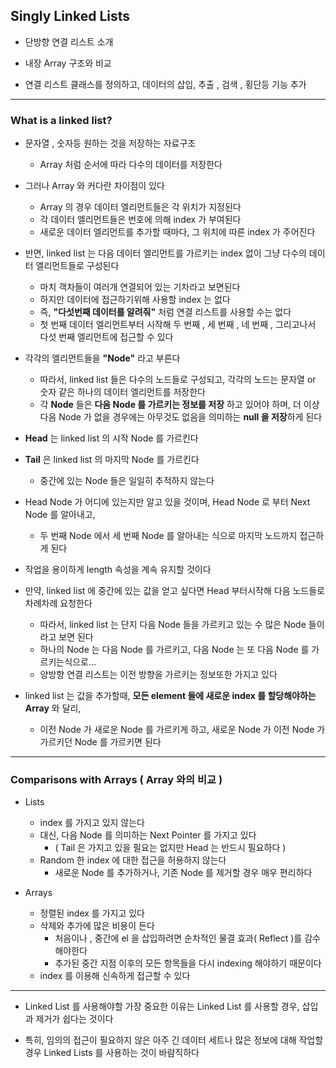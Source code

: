 ## Singly Linked Lists

- 단방향 연결 리스트 소개


- 내장 Array 구조와 비교


- 연결 리스트 클래스를 정의하고, 데이터의 삽입, 추출 , 검색 , 횡단등 기능 추가

---

### What is a linked list?

- 문자열 , 숫자등 원하는 것을 저장하는 자료구조
  - Array 처럼 순서에 따라 다수의 데이터를 저장한다


- 그러나 Array 와 커다란 차이점이 있다
  - Array 의 경우 데이터 엘리먼트들은 각 위치가 지정된다
  - 각 데이터 엘리먼트들은 번호에 의해 index 가 부여된다
  - 새로운 데이터 엘리먼트를 추가할 때마다, 그 위치에 따른 index 가 주어진다


- 반면, linked list 는 다음 데이터 엘리먼트를 가르키는 index 없이 그냥 다수의 데이터 엘리먼트들로 구성된다
  - 마치 객차들이 여러개 연결되어 있는 기차라고 보면된다
  - 하지만 데이터에 접근하기위해 사용할 index 는 없다
  - 즉, **"다섯번째 데이터를 알려줘"** 처럼 연결 리스트를 사용할 수는 없다
  - 첫 번째 데이터 엘리먼트부터 시작해 두 번째 , 세 번째 , 네 번째 , 그리고나서 다섯 번째 엘리먼트에 접근할 수 있다


- 각각의 엘리먼트들을 **"Node"** 라고 부른다
  - 따라서, linked list 들은 다수의 노드들로 구성되고, 각각의 노드는 문자열 or 숫자 같은 하나의 데이터 엘리먼트를 저장한다
  - 각 **Node** 들은 **다음 Node 를 가르키는 정보를 저장** 하고 있어야 하며, 더 이상 다음 Node 가 없을 경우에는 아무것도 없음을 의미하는 **null 을 저장**하게 된다


- **Head** 는 linked list 의 시작 Node 를 가르킨다


- **Tail** 은 linked list 의 마지막 Node 를 가르킨다
  - 중간에 있는 Node 들은 일일히 추적하지 않는다


- Head Node 가 어디에 있는지만 알고 있을 것이며, Head Node 로 부터 Next Node 를 알아내고,
  - 두 번째 Node 에서 세 번째 Node 를 알아내는 식으로 마지막 노드까지 접근하게 된다


- 작업을 용이하게 length 속성을 계속 유지할 것이다


- 만약, linked list 에 중간에 있는 값을 얻고 싶다면 Head 부터시작해 다음 노드들로 차례차례 요청한다
  - 따라서, linked list 는 단지 다음 Node 들을 가르키고 있는 수 많은 Node 들이라고 보면 된다
  - 하나의 Node 는 다음 Node 를 가르키고, 다음 Node 는 또 다음 Node 를 가르키는식으로...
  - 양방향 연결 리스트는 이전 방향을 가르키는 정보또한 가지고 있다

  
- linked list 는 값을 추가할때, **모든 element 들에 새로운 index 를 할당해야하는 Array** 와 달리,
  - 이전 Node 가 새로운 Node 를 가르키게 하고, 새로운 Node 가 이전 Node 가 가르키던 Node 를 가르키면 된다

---

### Comparisons with Arrays ( Array 와의 비교 )

- Lists
  - index 를 가지고 있지 않는다
  - 대신, 다음 Node 를 의미하는 Next Pointer 를 가지고 있다
    - ( Tail 은 가지고 있을 필요는 없지만 Head 는 반드시 필요하다 )
  - Random 한 index 에 대한 접근을 허용하지 않는다
    - 새로운 Node 를 추가하거나, 기존 Node 를 제거할 경우 매우 편리하다


- Arrays
  - 정렬된 index 를 가지고 있다
  - 삭제와 추가에 많은 비용이 든다
    - 처음이나 , 중간에 el 을 삽입하려면 순차적인 물결 효과( Reflect )를 감수해야한다
    - 추가된 중간 지점 이후의 모든 항목들을 다시 indexing 해야하기 때문이다
  - index 를 이용해 신속하게 접근할 수 있다

---

- Linked List 를 사용해야할 가장 중요한 이유는 Linked List 를 사용할 경우, 삽입과 제거가 쉽다는 것이다


- 특히, 임의의 접근이 필요하지 않은 아주 긴 데이터 세트나 많은 정보에 대해 작업할 경우 Linked Lists 를 사용하는 것이 바람직하다